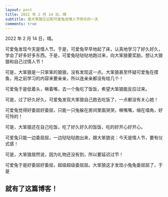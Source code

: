 ```yaml
---
layout: post
title: 2022 年 2 月 14 日，晴
subtitle: 是大笨狼忘记和可爱兔说情人节快乐的一天
comments: true
---
```


2022 年 2 月 14 日，晴。

可爱兔发现今天是情人节。于是，可爱兔早早地起了床，认真地学习了好久好久，学会了好多好多东西。于是，可爱兔哒哒哒地跑过来，向大笨狼要奖励，想让大狼狼和自己过情人节！

可是，大笨狼是一只笨笨的狼狼，没有发现这一点。大笨狼甚至怀疑可爱兔在摸鱼，用之前学习的内容来要亲亲，所以连亲亲都没有给几个！

可爱兔于是低着头，噘着嘴，去一个兔吃了饭饭，希望大笨狼能反应过来。

可是，过了好久好久，可爱兔发现大笨狼自己跑去吃饭了，一点都没有关心她！

可爱兔觉得好委屈好委屈，只能一只兔躲在房间里面哭哭，噘嘴嘴，缩在墙角，好可怜的！

可是，大笨狼还在自己吃饭，吃了好久好久的饭饭，吃的好开心好开心。

可爱兔只能一边委屈屈，一边哒哒哒跑出来，跟大笨狼说：今天是情人节，要有仪式感！

可是，大笨狼居然说，因为礼物还没有到，所以要延迟过节！

可爱兔于是好委屈好委屈，超级超级委屈屈。大笨狼这才发现小兔兔委屈屈了，于是

## 就有了这篇博客！
